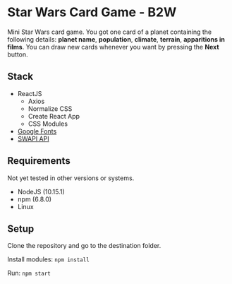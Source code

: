 # Star Wars Card Game - B2W
Mini Star Wars card game. You got one card of a planet containing the following details: **planet name**, **population**, **climate**, **terrain**, **apparitions in films**. You can draw new cards whenever you want by pressing the **Next** button.

## Stack
 - ReactJS
   - Axios
   - Normalize CSS
   - Create React App
   - CSS Modules
 - [Google Fonts](https://fonts.google.com/)
 - [SWAPI API](https://swapi.co/)

## Requirements
Not yet tested in other versions or systems.
- NodeJS (10.15.1)
- npm (6.8.0)
- Linux
## Setup
Clone the repository and go to the destination folder.

Install modules:
`npm install`

Run:
`npm start`